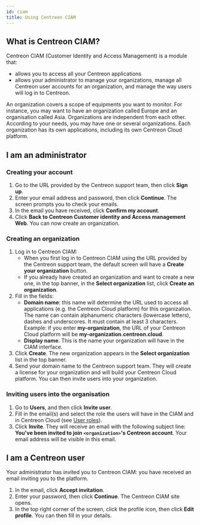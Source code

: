 ```yaml
---
id: ciam
title: Using Centreon CIAM
---
```


## What is Centreon CIAM?

Centreon CIAM (Customer Identity and Access Management) is a module that:

- allows you to access all your Centreon applications
- allows your administrator to manage your organizations, manage all Centreon user accounts for an organization, and manage the way users will log in to Centreon.

An organization covers a scope of equipments you want to monitor. For instance, you may want to have an organization called Europe and an organisation called Asia. Organizations are independent from each other. According to your needs, you may have one or several organizations. Each organization has its own applications, including its own Centreon Cloud platform.

## I am an administrator

### Creating your account

1. Go to the URL provided by the Centreon support team, then click **Sign up**.
2. Enter your email address and password, then click **Continue**. The screen prompts you to check your emails.
3. In the email you have received, click **Confirm my account**.
4. Click **Back to Centreon Customer identity and Access management Web**. You can now create an organization.

### Creating an organization

1. Log in to Centreon CIAM:
   - When you first log in to Centreon CIAM using the URL provided by the Centreon support team, the default screen will have a **Create your organization** button.
   - If you already have created an organization and want to create a new one, in the top banner, in the **Select organization** list, click **Create an organization**.
2. Fill in the fields:
   - **Domain name**: this name will determine the URL used to access all applications (e.g. the Centreon Cloud platform) for this organization. The name can contain alphanumeric characters (lowercase letters), dashes and underscores. It must contain at least 3 characters. Example: if you enter **my-organization**, the URL of your Centreon Cloud platform will be **my-organization.centreon.cloud**.
   - **Display name**. This is the name your organization will have in the CIAM interface.
3. Click **Create**. The new organization appears in the **Select organization** list in the top banner.
4. Send your domain name to the Centreon support team. They will create a license for your organization and will build your Centreon Cloud platform. You can then invite users into your organization.

### Inviting users into the organisation

1. Go to **Users**, and then click **Invite user**.
2. Fill in the email(s) and select the role the users will have in the CIAM and in Centreon Cloud (see [User roles](../users#user-roles)).
3. Click **Invite**. They will receive an email with the following subject line: **You've been invited to join `<organization>`'s Centreon account**. Your email address will be visible in this email.

## I am a Centreon user

Your administrator has invited you to Centreon CIAM: you have received an email inviting you to the platform.

1. In the email, click **Accept invitation**.
2. Enter your password, then click **Continue**. The Centreon CIAM site opens.
3. In the top right corner of the screen, click the profile icon, then click **Edit profile**. You can then fill in your details.